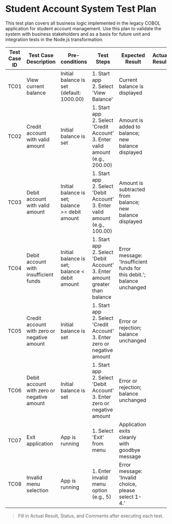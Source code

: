 # Student Account System Test Plan

This test plan covers all business logic implemented in the legacy COBOL application for student account management. Use this plan to validate the system with business stakeholders and as a basis for future unit and integration tests in the Node.js transformation.

| Test Case ID | Test Case Description | Pre-conditions | Test Steps | Expected Result | Actual Result | Status (Pass/Fail) | Comments |
|--------------|----------------------|----------------|------------|-----------------|--------------|--------------------|----------|
| TC01 | View current balance | Initial balance is set (default: 1000.00) | 1. Start app<br>2. Select 'View Balance' | Current balance is displayed |  |  |  |
| TC02 | Credit account with valid amount | Initial balance is set | 1. Start app<br>2. Select 'Credit Account'<br>3. Enter valid amount (e.g., 200.00) | Amount is added to balance; new balance displayed |  |  |  |
| TC03 | Debit account with valid amount | Initial balance is set; balance >= debit amount | 1. Start app<br>2. Select 'Debit Account'<br>3. Enter valid amount (e.g., 100.00) | Amount is subtracted from balance; new balance displayed |  |  |  |
| TC04 | Debit account with insufficient funds | Initial balance is set; balance < debit amount | 1. Start app<br>2. Select 'Debit Account'<br>3. Enter amount greater than balance | Error message: 'Insufficient funds for this debit.'; balance unchanged |  |  |  |
| TC05 | Credit account with zero or negative amount | Initial balance is set | 1. Start app<br>2. Select 'Credit Account'<br>3. Enter zero or negative amount | Error or rejection; balance unchanged |  |  |  |
| TC06 | Debit account with zero or negative amount | Initial balance is set | 1. Start app<br>2. Select 'Debit Account'<br>3. Enter zero or negative amount | Error or rejection; balance unchanged |  |  |  |
| TC07 | Exit application | App is running | 1. Select 'Exit' from menu | Application exits cleanly with goodbye message |  |  |  |
| TC08 | Invalid menu selection | App is running | 1. Enter invalid menu option (e.g., 5) | Error message: 'Invalid choice, please select 1-4.' |  |  |  |

> Fill in Actual Result, Status, and Comments after executing each test.
